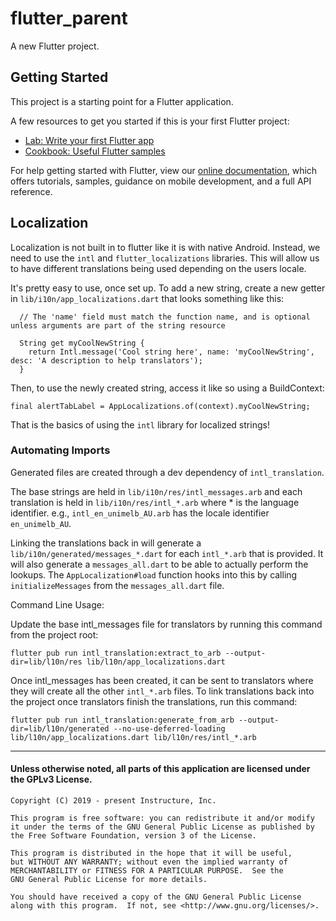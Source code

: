# flutter_parent

A new Flutter project.

## Getting Started

This project is a starting point for a Flutter application.

A few resources to get you started if this is your first Flutter project:

- [Lab: Write your first Flutter app](https://flutter.dev/docs/get-started/codelab)
- [Cookbook: Useful Flutter samples](https://flutter.dev/docs/cookbook)

For help getting started with Flutter, view our
[online documentation](https://flutter.dev/docs), which offers tutorials,
samples, guidance on mobile development, and a full API reference.

## Localization

Localization is not built in to flutter like it is with native Android.
Instead, we need to use the `intl` and `flutter_localizations` libraries.
This will allow us to have different translations being used depending
on the users locale.

It's pretty easy to use, once set up. To add a new string, create a new
getter in `lib/i10n/app_localizations.dart` that looks something like this:
```
  // The 'name' field must match the function name, and is optional unless arguments are part of the string resource

  String get myCoolNewString {
    return Intl.message('Cool string here', name: 'myCoolNewString', desc: 'A description to help translators');
  }
```

Then, to use the newly created string, access it like so using a BuildContext:
```
final alertTabLabel = AppLocalizations.of(context).myCoolNewString;
```

That is the basics of using the `intl` library for localized strings!

### Automating Imports
Generated files are created through a dev dependency of `intl_translation`.

The base strings are held in `lib/i10n/res/intl_messages.arb` and each
translation is held in `lib/i10n/res/intl_*.arb` where * is the language
identifier. e.g., `intl_en_unimelb_AU.arb` has the locale identifier
`en_unimelb_AU`.

Linking the translations back in will generate a
`lib/i10n/generated/messages_*.dart` for each `intl_*.arb` that is
provided. It will also generate a `messages_all.dart` to be able to
actually perform the lookups. The `AppLocalization#load` function hooks
into this by calling `initializeMessages` from the `messages_all.dart` file.

Command Line Usage:

Update the base intl_messages file for translators by running this
command from the project root:
```
flutter pub run intl_translation:extract_to_arb --output-dir=lib/l10n/res lib/l10n/app_localizations.dart
```

Once intl_messages has been created, it can be sent to translators where
they will create all the other `intl_*.arb` files. To link translations
back into the project once translators finish the translations, run this
command:
```
flutter pub run intl_translation:generate_from_arb --output-dir=lib/l10n/generated --no-use-deferred-loading lib/l10n/app_localizations.dart lib/l10n/res/intl_*.arb
```

---

#### Unless otherwise noted, all parts of this application are licensed under the GPLv3 License.

```
Copyright (C) 2019 - present Instructure, Inc.
 
This program is free software: you can redistribute it and/or modify
it under the terms of the GNU General Public License as published by
the Free Software Foundation, version 3 of the License.

This program is distributed in the hope that it will be useful,
but WITHOUT ANY WARRANTY; without even the implied warranty of
MERCHANTABILITY or FITNESS FOR A PARTICULAR PURPOSE.  See the
GNU General Public License for more details.

You should have received a copy of the GNU General Public License
along with this program.  If not, see <http://www.gnu.org/licenses/>.
